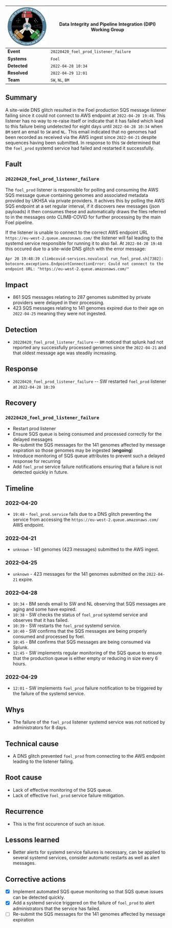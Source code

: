 | <img src="/assets/dipi.png" alt="DIPI Badge" width="150"> | Data Integrity and Pipeline Integration (DIPI) Working Group |
| --------------------------------------------------------- | ------------------------------------------------------------ |
| **Event**                                                 | `20220420_foel_prod_listener_failure`                        |
| **Systems**                                               | `Foel`                                                       |
| **Detected**                                              | `2022-04-28 10:34`                                           |
| **Resolved**                                              | `2022-04-29 12:01`                                           |
| **Team**                                                  | `SW`, `NL`, `BM`                                             |

## Summary

A site-wide DNS glitch resulted in the Foel production SQS message listener failing since it could not connect to AWS endpoint at `2022-04-20 19:48`. This listener has no way to re-raise itself or indicate that it has failed which lead to this failure being undetected for eight days until `2022-04-28 10:34` when `BM` sent an email to `SW` and `NL`. This email indicated that no genomes had been recorded as received via the AWS ingest since `2022-04-21` despite sequences having been submitted. In response to this `SW` determined that the `foel_prod` systemd service had failed and restarted it successfully.

## Fault

### `20220420_foel_prod_listener_failure`
The `foel_prod` listener is responsible for polling and consuming the AWS SQS message queue containing genomes and associated metadata provided by UKHSA via private providers. It achives this by polling the AWS SQS endpoint at a set regular interval, if it discovers new messages (json payloads) it then consumes these and automatically draws the files referred to in the messages onto CLIMB-COVID for further processing by the main Foel pipeline. 

If the listener is unable to connect to the correct AWS endpoint URL `https://eu-west-2.queue.amazonaws.com/` the listener will fail leading to the systemd service responsible for running it to also fail. At `2022-04-20 19:48` this occured due to a site-wide DNS glitch with the error message:

```
Apr 20 19:48:39 climbcovid-services.novalocal run_foel_prod.sh[7302]: botocore.exceptions.EndpointConnectionError: Could not connect to the endpoint URL: "https://eu-west-2.queue.amazonaws.com/"
```

## Impact

* 861 SQS messages relating to 287 genomes submitted by private providers were delayed in their processing.
* 423 SQS messages relating to 141 genomes expired due to their age on `2022-04-25` meaning they were not ingested.

## Detection

* `20220420_foel_prod_listener_failure` -- `BM` noticed that splunk had not reported any successfully processed genomes since the `2022-04-21` and that oldest message age was steadily increasing.

## Response

* `20220420_foel_prod_listener_failure` -- SW restarted `foel_prod` listener at `2022-04-28 10:39`

## Recovery

### `20220420_foel_prod_listener_failure`
* Restart prod listener
* Ensure SQS queue is being consumed and processed correctly for the delayed messages
* Re-submit the SQS messages for the 141 genomes affected by message expiration so those genomes may be ingested (**ongoing**) 
* Introduce monitoring of SQS queue attributes to prevent such a delayed response for recurring
* Add `foel_prod` service failure notifications ensuring that a failure is not detected quickly in future.

## Timeline

### 2022-04-20
* `19:48` - `foel_prod.service` fails due to a DNS glitch preventing the service from accessing the `https://eu-west-2.queue.amazonaws.com/` AWS endpoint.

### 2022-04-21
* `unknown` - 141 genomes (423 messages) submitted to the AWS ingest.

### 2022-04-25
* `unknown` - 423 messages for the 141 genomes submitted on the `2022-04-21` expire.

### 2022-04-28
* `10:34` - BM sends email to SW and NL observing that SQS messages are aging and some have expired.
* `10:38` - SW checks the status of `foel_prod` systemd service and observes that it has failed.
* `10:39` - SW restarts the `foel_prod` systemd service.
* `10:40` - SW confirms that the SQS messages are being properly consumed and processed by foel.
* `10:45` - BM confirms that SQS messages are being consumed via Splunk.
* `12:45` - SW implements regular monitoring of the SQS queue to ensure that the production queue is either empty or reducing in size every 6 hours.

### 2022-04-29
* `12:01` - SW implements `foel_prod` failure notification to be triggered by the failure of the systemd service.

## Whys

* The failure of the `foel_prod` listener systemd service was not noticed by administrators for 8 days. 

## Technical cause

* A DNS glitch prevented `foel_prod` from connecting to the AWS endpoint leading to the listener failing.
  
## Root cause

* Lack of effective monitoring of the SQS queue.
* Lack of effective `foel_prod` service failure mitigation.

## Recurrence

* This is the first occurence of such an issue.

## Lessons learned

* Better alerts for systemd service failures is necessary, can be applied to several systemd services, consider automatic restarts as well as alert messages.

## Corrective actions

* [x] Implement automated SQS queue monitoring so that SQS queue issues can be detected quickly.
* [x] Add a systemd service triggered on the failure of `foel_prod` to alert administrators that the service has failed.
* [ ] Re-submit the SQS messages for the 141 genomes affected by message expiration